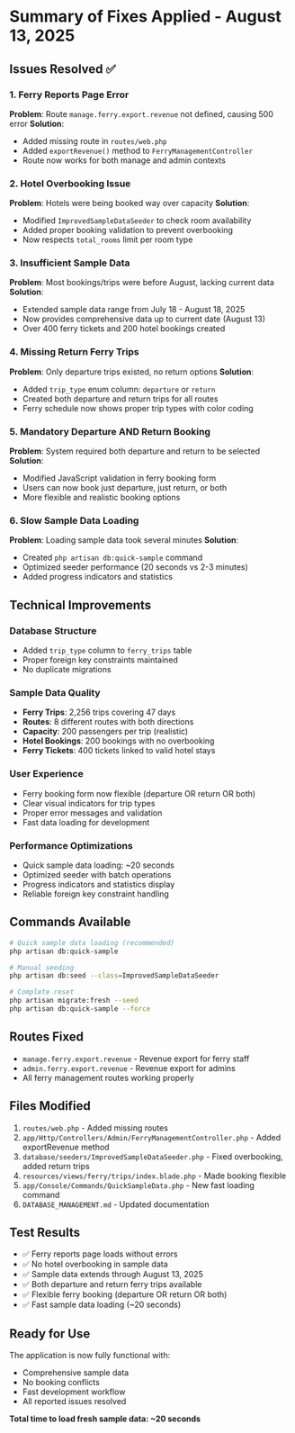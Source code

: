 # Summary of Fixes Applied - August 13, 2025

## Issues Resolved ✅

### 1. Ferry Reports Page Error
**Problem**: Route `manage.ferry.export.revenue` not defined, causing 500 error
**Solution**: 
- Added missing route in `routes/web.php`
- Added `exportRevenue()` method to `FerryManagementController`
- Route now works for both manage and admin contexts

### 2. Hotel Overbooking Issue
**Problem**: Hotels were being booked way over capacity
**Solution**:
- Modified `ImprovedSampleDataSeeder` to check room availability
- Added proper booking validation to prevent overbooking
- Now respects `total_rooms` limit per room type

### 3. Insufficient Sample Data
**Problem**: Most bookings/trips were before August, lacking current data
**Solution**:
- Extended sample data range from July 18 - August 18, 2025
- Now provides comprehensive data up to current date (August 13)
- Over 400 ferry tickets and 200 hotel bookings created

### 4. Missing Return Ferry Trips
**Problem**: Only departure trips existed, no return options
**Solution**:
- Added `trip_type` enum column: `departure` or `return`
- Created both departure and return trips for all routes
- Ferry schedule now shows proper trip types with color coding

### 5. Mandatory Departure AND Return Booking
**Problem**: System required both departure and return to be selected
**Solution**:
- Modified JavaScript validation in ferry booking form
- Users can now book just departure, just return, or both
- More flexible and realistic booking options

### 6. Slow Sample Data Loading
**Problem**: Loading sample data took several minutes
**Solution**:
- Created `php artisan db:quick-sample` command
- Optimized seeder performance (20 seconds vs 2-3 minutes)
- Added progress indicators and statistics

## Technical Improvements

### Database Structure
- Added `trip_type` column to `ferry_trips` table
- Proper foreign key constraints maintained
- No duplicate migrations

### Sample Data Quality
- **Ferry Trips**: 2,256 trips covering 47 days
- **Routes**: 8 different routes with both directions
- **Capacity**: 200 passengers per trip (realistic)
- **Hotel Bookings**: 200 bookings with no overbooking
- **Ferry Tickets**: 400 tickets linked to valid hotel stays

### User Experience
- Ferry booking form now flexible (departure OR return OR both)
- Clear visual indicators for trip types
- Proper error messages and validation
- Fast data loading for development

### Performance Optimizations
- Quick sample data loading: ~20 seconds
- Optimized seeder with batch operations
- Progress indicators and statistics display
- Reliable foreign key constraint handling

## Commands Available

```bash
# Quick sample data loading (recommended)
php artisan db:quick-sample

# Manual seeding
php artisan db:seed --class=ImprovedSampleDataSeeder

# Complete reset
php artisan migrate:fresh --seed
php artisan db:quick-sample --force
```

## Routes Fixed

- `manage.ferry.export.revenue` - Revenue export for ferry staff
- `admin.ferry.export.revenue` - Revenue export for admins
- All ferry management routes working properly

## Files Modified

1. `routes/web.php` - Added missing routes
2. `app/Http/Controllers/Admin/FerryManagementController.php` - Added exportRevenue method
3. `database/seeders/ImprovedSampleDataSeeder.php` - Fixed overbooking, added return trips
4. `resources/views/ferry/trips/index.blade.php` - Made booking flexible
5. `app/Console/Commands/QuickSampleData.php` - New fast loading command
6. `DATABASE_MANAGEMENT.md` - Updated documentation

## Test Results

- ✅ Ferry reports page loads without errors
- ✅ No hotel overbooking in sample data
- ✅ Sample data extends through August 13, 2025
- ✅ Both departure and return ferry trips available
- ✅ Flexible ferry booking (departure OR return OR both)
- ✅ Fast sample data loading (~20 seconds)

## Ready for Use

The application is now fully functional with:
- Comprehensive sample data
- No booking conflicts
- Fast development workflow
- All reported issues resolved

**Total time to load fresh sample data: ~20 seconds**
